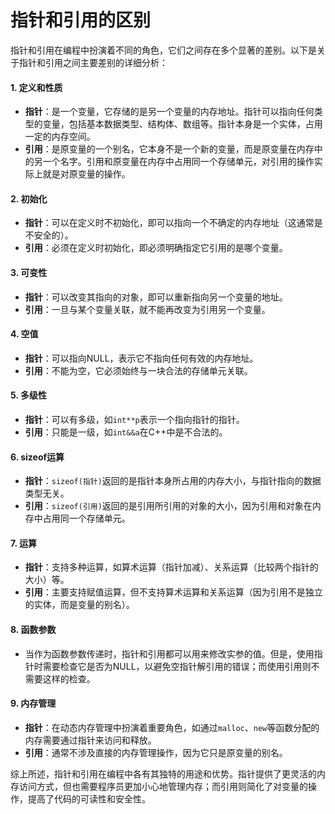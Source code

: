 # 指针和引用的区别

指针和引用在编程中扮演着不同的角色，它们之间存在多个显著的差别。以下是关于指针和引用之间主要差别的详细分析：

#### 1. 定义和性质

* **指针**：是一个变量，它存储的是另一个变量的内存地址。指针可以指向任何类型的变量，包括基本数据类型、结构体、数组等。指针本身是一个实体，占用一定的内存空间。
* **引用**：是原变量的一个别名，它本身不是一个新的变量，而是原变量在内存中的另一个名字。引用和原变量在内存中占用同一个存储单元，对引用的操作实际上就是对原变量的操作。

#### 2. 初始化

* **指针**：可以在定义时不初始化，即可以指向一个不确定的内存地址（这通常是不安全的）。
* **引用**：必须在定义时初始化，即必须明确指定它引用的是哪个变量。

#### 3. 可变性

* **指针**：可以改变其指向的对象，即可以重新指向另一个变量的地址。
* **引用**：一旦与某个变量关联，就不能再改变为引用另一个变量。

#### 4. 空值

* **指针**：可以指向NULL，表示它不指向任何有效的内存地址。
* **引用**：不能为空，它必须始终与一块合法的存储单元关联。

#### 5. 多级性

* **指针**：可以有多级，如`int**p`表示一个指向指针的指针。
* **引用**：只能是一级，如`int&&a`在C++中是不合法的。

#### 6. sizeof运算

* **指针**：`sizeof(指针)`返回的是指针本身所占用的内存大小，与指针指向的数据类型无关。
* **引用**：`sizeof(引用)`返回的是引用所引用的对象的大小，因为引用和对象在内存中占用同一个存储单元。

#### 7. 运算

* **指针**：支持多种运算，如算术运算（指针加减）、关系运算（比较两个指针的大小）等。
* **引用**：主要支持赋值运算，但不支持算术运算和关系运算（因为引用不是独立的实体，而是变量的别名）。

#### 8. 函数参数

* 当作为函数参数传递时，指针和引用都可以用来修改实参的值。但是，使用指针时需要检查它是否为NULL，以避免空指针解引用的错误；而使用引用则不需要这样的检查。

#### 9. 内存管理

* **指针**：在动态内存管理中扮演着重要角色，如通过`malloc`、`new`等函数分配的内存需要通过指针来访问和释放。
* **引用**：通常不涉及直接的内存管理操作，因为它只是原变量的别名。

综上所述，指针和引用在编程中各有其独特的用途和优势。指针提供了更灵活的内存访问方式，但也需要程序员更加小心地管理内存；而引用则简化了对变量的操作，提高了代码的可读性和安全性。
